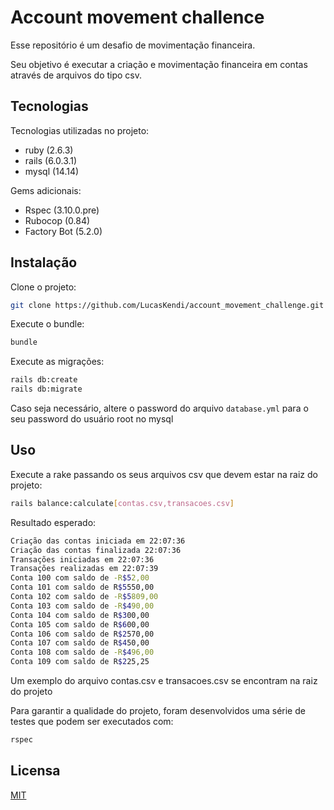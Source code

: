 # Account movement challence

Esse repositório é um desafio de movimentação financeira.

Seu objetivo é executar a criação e movimentação financeira em contas através de arquivos do tipo csv.
## Tecnologias

Tecnologias utilizadas no projeto:
 - ruby (2.6.3)
 - rails (6.0.3.1)
 - mysql (14.14)

Gems adicionais:
 - Rspec (3.10.0.pre)
 - Rubocop (0.84)
 - Factory Bot (5.2.0)


## Instalação
Clone o projeto:
```bash
git clone https://github.com/LucasKendi/account_movement_challenge.git
```
Execute o bundle:
```bash
bundle
```
Execute as migrações:
```bash
rails db:create
rails db:migrate
```

Caso seja necessário, altere o password do arquivo `database.yml` para o seu password do usuário root no mysql

## Uso
Execute a rake passando os seus arquivos csv que devem estar na raiz do projeto:
```bash
rails balance:calculate[contas.csv,transacoes.csv]
```
Resultado esperado:
```bash
Criação das contas iniciada em 22:07:36
Criação das contas finalizada 22:07:36
Transações iniciadas em 22:07:36
Transações realizadas em 22:07:39
Conta 100 com saldo de -R$52,00
Conta 101 com saldo de R$5550,00
Conta 102 com saldo de -R$5809,00
Conta 103 com saldo de -R$490,00
Conta 104 com saldo de R$300,00
Conta 105 com saldo de R$600,00
Conta 106 com saldo de R$2570,00
Conta 107 com saldo de R$450,00
Conta 108 com saldo de -R$496,00
Conta 109 com saldo de R$225,25
```

Um exemplo do arquivo contas.csv e transacoes.csv se encontram na raiz do projeto


Para garantir a qualidade do projeto, foram desenvolvidos uma série de testes que podem ser executados com:
```bash
rspec
```

## Licensa
[MIT](https://choosealicense.com/licenses/mit/)